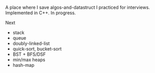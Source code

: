 A place where I save algos-and-datastruct I practiced for interviews.
Implemented in C++.
In progress.

Next
- stack
- queue
- doubly-linked-list
- quick-sort, bucket-sort
- BST + BFS/DSF
- min/max heaps
- hash-map
